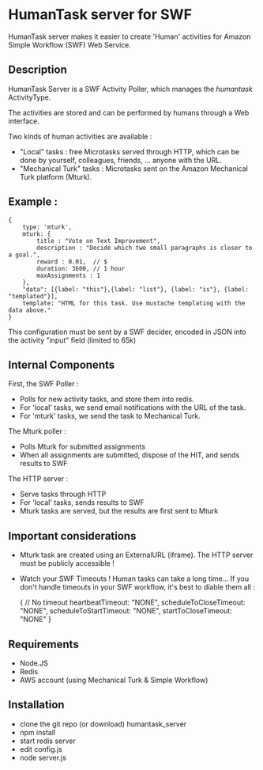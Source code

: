 # HumanTask server for SWF


HumanTask server makes it easier to create 'Human' activities for Amazon Simple Workflow (SWF) Web Service.


## Description

HumanTask Server is a SWF Activity Poller, which manages the *humantask* ActivityType.

The activities are stored and can be performed by humans through a Web interface.

Two kinds of human activities are available :

 * "Local" tasks : free Microtasks served through HTTP, which can be done by yourself, colleagues, friends, ... anyone with the URL.
 * "Mechanical Turk" tasks : Microtasks sent on the Amazon Mechanical Turk platform (Mturk).


## Example :

    {
    	type: 'mturk',
    	mturk: {
        	title : "Vote on Text Improvement",
          	description : "Decide which two small paragraphs is closer to a goal.",
          	reward : 0.01,  // $
          	duration: 3600, // 1 hour
          	maxAssignments : 1
        },
        "data": [{label: "this"},{label: "list"}, {label: "is"}, {label: "templated"}],
        template: "HTML for this task. Use mustache templating with the data above."
    }

This configuration must be sent by a SWF decider, encoded in JSON into the activity "input" field (limited to 65k)


## Internal Components


First, the SWF Poller :

 * Polls for new activity tasks, and store them into redis.
 * For 'local' tasks, we send email notifications with the URL of the task.
 * For 'mturk' tasks, we send the task to Mechanical Turk.


The Mturk poller :

 * Polls Mturk for submitted assignments
 * When all assignments are submitted, dispose of the HIT, and sends results to SWF


The HTTP server :

 * Serve tasks through HTTP
 * For 'local' tasks, sends results to SWF
 * Mturk tasks are served, but the results are first sent to Mturk


## Important considerations


 * Mturk task are created using an ExternalURL (iframe). The HTTP server must be publicly accessible !


 * Watch your SWF Timeouts ! Human tasks can take a long time... If you don't handle timeouts in your SWF workflow, it's best to diable them all :

    {
       // No timeout
       heartbeatTimeout: "NONE",
       scheduleToCloseTimeout: "NONE",
       scheduleToStartTimeout: "NONE",
       startToCloseTimeout: "NONE"
    }


## Requirements

 * Node.JS
 * Redis
 * AWS account (using Mechanical Turk & Simple Workflow)


## Installation

 * clone the git repo (or download) humantask_server
 * npm install
 * start redis server
 * edit config.js
 * node server.js

